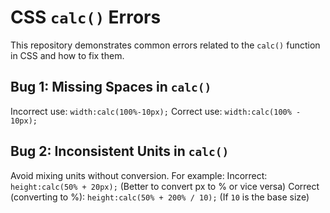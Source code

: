 # CSS `calc()` Errors
This repository demonstrates common errors related to the `calc()` function in CSS and how to fix them.

## Bug 1: Missing Spaces in `calc()`
Incorrect use: `width:calc(100%-10px);`
Correct use: `width:calc(100% - 10px);`

## Bug 2: Inconsistent Units in `calc()`
Avoid mixing units without conversion. For example:
Incorrect: `height:calc(50% + 20px);` (Better to convert px to % or vice versa)
Correct (converting to %): `height:calc(50% + 200% / 10);` (If `10` is the base size)